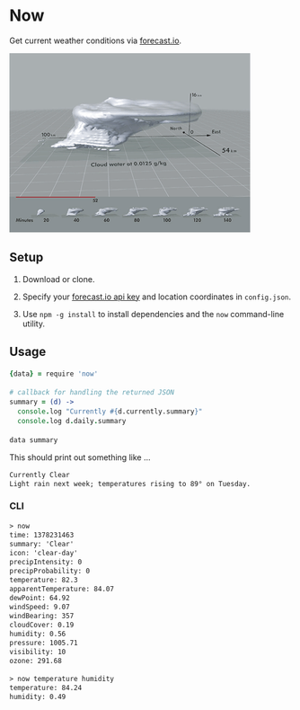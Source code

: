 # Now

Get current weather conditions via [forecast.io](http://forecast.io).

![Tufte](cloud.gif)


## Setup

1.  Download or clone.

2. Specify your [forecast.io api key](https://developer.forecast.io/) and location coordinates in `config.json`.

3. Use `npm -g install` to install dependencies and the
`now` command-line utility.


## Usage

```coffeescript
{data} = require 'now'

# callback for handling the returned JSON
summary = (d) ->  
  console.log "Currently #{d.currently.summary}"
  console.log d.daily.summary

data summary
```

This should print out something like ...

    Currently Clear
    Light rain next week; temperatures rising to 89° on Tuesday.


### CLI

    > now 
    time: 1378231463
    summary: 'Clear'
    icon: 'clear-day'
    precipIntensity: 0
    precipProbability: 0
    temperature: 82.3
    apparentTemperature: 84.07
    dewPoint: 64.92
    windSpeed: 9.07
    windBearing: 357
    cloudCover: 0.19
    humidity: 0.56
    pressure: 1005.71
    visibility: 10
    ozone: 291.68

    > now temperature humidity
    temperature: 84.24
    humidity: 0.49
